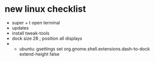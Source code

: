 # new linux checklist

* super + t open terminal
* updates
* install tweak-tools
* dock size 28 ; position all displays
* * ubuntu: gsettings set org.gnome.shell.extensions.dash-to-dock extend-height false
